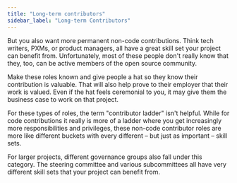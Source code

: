 ```yaml
---
title: "Long-term contributors"
sidebar_label: "Long-term Contributors"
---
```


But you also want more permanent non-code contributions. Think tech writers, PXMs, or product managers, all have a great skill set your project can benefit from. Unfortunately, most of these people don't really know that they, too, can be active members of the open source community.  

Make these roles known and give people a hat so they know their contribution is valuable. That will also help prove to their employer that their work is valued. Even if the hat feels ceremonial to you, it may give them the business case to work on that project.  

For these types of roles, the term "contributor ladder" isn't helpful. While for code contributions it really is more of a ladder where you get increasingly more responsibilities and privileges, these non-code contributor roles are more like different buckets with every different – but just as important – skill sets.  

For larger projects, different governance groups also fall under this category. The steering committee and various subcommittees all have very different skill sets that your project can benefit from.  